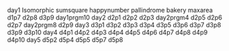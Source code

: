 day1
Isomorphic
sumsquare
happynumber
pallindrome
bakery
maxarea
d1p7
d2p8
d3p9
day1prgm10
day2
d2p1
d2p2
d2p3
day2prgm4
d2p5
d2p6
d2p7
day2prgm8
d2p9
day3
d3p1
d3p2
d3p3
d3p4
d3p5
d3p6
d3p7
d3p8
d3p9
d3p10
day4
d4p1
d4p2
d4p3
d4p4
d4p5
d4p6
d4p7
d4p8
d4p9
d4p10
day5
d5p2
d5p4
d5p5
d5p7
d5p8
